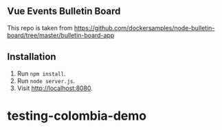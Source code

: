 ## Vue Events Bulletin Board

This repo is taken from https://github.com/dockersamples/node-bulletin-board/tree/master/bulletin-board-app 

## Installation

1. Run `npm install`.
2. Run `node server.js`.
3. Visit [http://localhost:8080](http://localhost:8080).

# testing-colombia-demo
